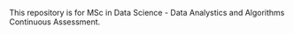 This repository is for MSc in Data Science - Data Analystics and Algorithms Continuous Assessment.  
